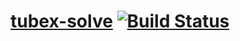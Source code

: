 # [tubex-solve](http://simon-rohou.fr/research/tubex-lib) [![Build Status](https://travis-ci.org/SimonRohou/tubex-solve.svg)](https://travis-ci.org/SimonRohou/tubex-solve)

